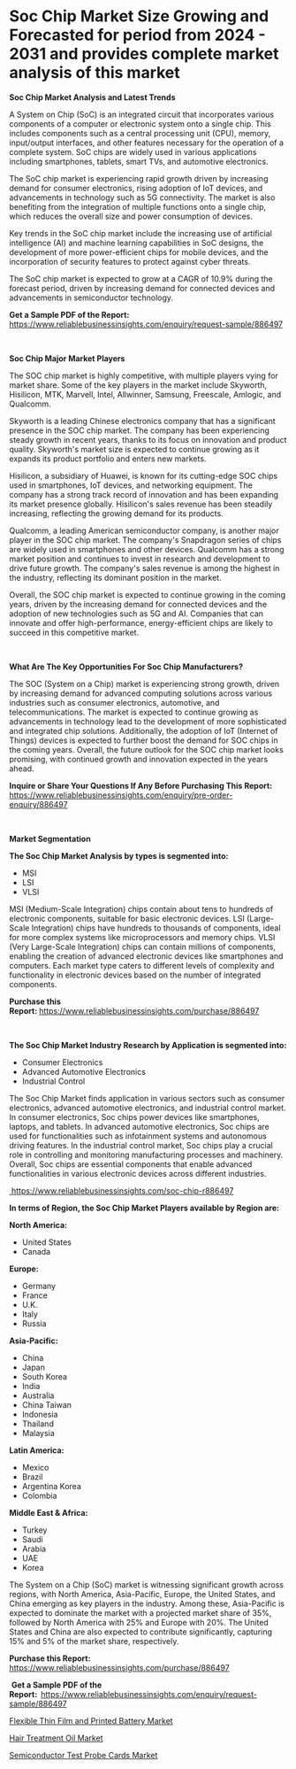 <p><h1>Soc Chip Market Size Growing and Forecasted for period from 2024 - 2031 and provides complete market analysis of this market</h1></p><p><strong>Soc Chip Market Analysis and Latest Trends</strong></p>
<p><p>A System on Chip (SoC) is an integrated circuit that incorporates various components of a computer or electronic system onto a single chip. This includes components such as a central processing unit (CPU), memory, input/output interfaces, and other features necessary for the operation of a complete system. SoC chips are widely used in various applications including smartphones, tablets, smart TVs, and automotive electronics.</p><p>The SoC chip market is experiencing rapid growth driven by increasing demand for consumer electronics, rising adoption of IoT devices, and advancements in technology such as 5G connectivity. The market is also benefiting from the integration of multiple functions onto a single chip, which reduces the overall size and power consumption of devices.</p><p>Key trends in the SoC chip market include the increasing use of artificial intelligence (AI) and machine learning capabilities in SoC designs, the development of more power-efficient chips for mobile devices, and the incorporation of security features to protect against cyber threats.</p><p>The SoC chip market is expected to grow at a CAGR of 10.9% during the forecast period, driven by increasing demand for connected devices and advancements in semiconductor technology.</p></p>
<p><strong>Get a Sample PDF of the Report:&nbsp;</strong> <a href="https://www.reliablebusinessinsights.com/enquiry/request-sample/886497">https://www.reliablebusinessinsights.com/enquiry/request-sample/886497</a></p>
<p>&nbsp;</p>
<p><strong>Soc Chip Major Market Players</strong></p>
<p><p>The SOC chip market is highly competitive, with multiple players vying for market share. Some of the key players in the market include Skyworth, Hisilicon, MTK, Marvell, Intel, Allwinner, Samsung, Freescale, Amlogic, and Qualcomm.</p><p>Skyworth is a leading Chinese electronics company that has a significant presence in the SOC chip market. The company has been experiencing steady growth in recent years, thanks to its focus on innovation and product quality. Skyworth's market size is expected to continue growing as it expands its product portfolio and enters new markets.</p><p>Hisilicon, a subsidiary of Huawei, is known for its cutting-edge SOC chips used in smartphones, IoT devices, and networking equipment. The company has a strong track record of innovation and has been expanding its market presence globally. Hisilicon's sales revenue has been steadily increasing, reflecting the growing demand for its products.</p><p>Qualcomm, a leading American semiconductor company, is another major player in the SOC chip market. The company's Snapdragon series of chips are widely used in smartphones and other devices. Qualcomm has a strong market position and continues to invest in research and development to drive future growth. The company's sales revenue is among the highest in the industry, reflecting its dominant position in the market.</p><p>Overall, the SOC chip market is expected to continue growing in the coming years, driven by the increasing demand for connected devices and the adoption of new technologies such as 5G and AI. Companies that can innovate and offer high-performance, energy-efficient chips are likely to succeed in this competitive market.</p></p>
<p>&nbsp;</p>
<p><strong>What Are The Key Opportunities For Soc Chip Manufacturers?</strong></p>
<p><p>The SOC (System on a Chip) market is experiencing strong growth, driven by increasing demand for advanced computing solutions across various industries such as consumer electronics, automotive, and telecommunications. The market is expected to continue growing as advancements in technology lead to the development of more sophisticated and integrated chip solutions. Additionally, the adoption of IoT (Internet of Things) devices is expected to further boost the demand for SOC chips in the coming years. Overall, the future outlook for the SOC chip market looks promising, with continued growth and innovation expected in the years ahead.</p></p>
<p><strong>Inquire or Share Your Questions If Any Before Purchasing This Report:</strong> <a href="https://www.reliablebusinessinsights.com/enquiry/pre-order-enquiry/886497">https://www.reliablebusinessinsights.com/enquiry/pre-order-enquiry/886497</a></p>
<p>&nbsp;</p>
<p><strong>Market Segmentation</strong></p>
<p><strong>The Soc Chip Market Analysis by types is segmented into:</strong></p>
<p><ul><li>MSI</li><li>LSI</li><li>VLSI</li></ul></p>
<p><p>MSI (Medium-Scale Integration) chips contain about tens to hundreds of electronic components, suitable for basic electronic devices. LSI (Large-Scale Integration) chips have hundreds to thousands of components, ideal for more complex systems like microprocessors and memory chips. VLSI (Very Large-Scale Integration) chips can contain millions of components, enabling the creation of advanced electronic devices like smartphones and computers. Each market type caters to different levels of complexity and functionality in electronic devices based on the number of integrated components.</p></p>
<p><strong>Purchase this Report:&nbsp;</strong><a href="https://www.reliablebusinessinsights.com/purchase/886497">https://www.reliablebusinessinsights.com/purchase/886497</a></p>
<p>&nbsp;</p>
<p><strong>The Soc Chip Market Industry Research by Application is segmented into:</strong></p>
<p><ul><li>Consumer Electronics</li><li>Advanced Automotive Electronics</li><li>Industrial Control</li></ul></p>
<p><p>The Soc Chip Market finds application in various sectors such as consumer electronics, advanced automotive electronics, and industrial control market. In consumer electronics, Soc chips power devices like smartphones, laptops, and tablets. In advanced automotive electronics, Soc chips are used for functionalities such as infotainment systems and autonomous driving features. In the industrial control market, Soc chips play a crucial role in controlling and monitoring manufacturing processes and machinery. Overall, Soc chips are essential components that enable advanced functionalities in various electronic devices across different industries.</p></p>
<p><a href="https://www.reliablebusinessinsights.com/soc-chip-r886497">&nbsp;https://www.reliablebusinessinsights.com/soc-chip-r886497</a></p>
<p><strong>In terms of Region, the Soc Chip Market Players available by Region are:</strong></p>
<p>
    <p> <strong> North America: </strong>
        <ul>
            <li>United States</li>
            <li>Canada</li>
        </ul>
        </p> 
    <p> <strong> Europe: </strong>
        <ul>
            <li>Germany</li>
            <li>France</li>
            <li>U.K.</li>
            <li>Italy</li>
            <li>Russia</li>
        </ul>
        </p> 
    <p> <strong> Asia-Pacific: </strong>
        <ul>
            <li>China</li>
            <li>Japan</li>
            <li>South Korea</li>
            <li>India</li>
            <li>Australia</li>
            <li>China Taiwan</li>
            <li>Indonesia</li>
            <li>Thailand</li>
            <li>Malaysia</li>
        </ul>
        </p> 
    <p> <strong> Latin America: </strong>
        <ul>
            <li>Mexico</li>
            <li>Brazil</li>
            <li>Argentina Korea</li>
            <li>Colombia</li>
        </ul>
        </p> 
    <p> <strong> Middle East & Africa: </strong>
        <ul>
            <li>Turkey</li>
            <li>Saudi</li>
            <li>Arabia</li>
            <li>UAE</li>
            <li>Korea</li>
        </ul>
    </p>
    </p>
<p><p>The System on a Chip (SoC) market is witnessing significant growth across regions, with North America, Asia-Pacific, Europe, the United States, and China emerging as key players in the industry. Among these, Asia-Pacific is expected to dominate the market with a projected market share of 35%, followed by North America with 25% and Europe with 20%. The United States and China are also expected to contribute significantly, capturing 15% and 5% of the market share, respectively.</p></p>
<p><strong>Purchase this Report: </strong><a href="https://www.reliablebusinessinsights.com/purchase/886497">https://www.reliablebusinessinsights.com/purchase/886497</a></p>
<p>&nbsp;<strong>Get a Sample PDF of the Report:&nbsp;&nbsp;</strong><a href="https://www.reliablebusinessinsights.com/enquiry/request-sample/886497">https://www.reliablebusinessinsights.com/enquiry/request-sample/886497</a></p>
<p><strong></strong></p>
<p><p><a href="https://medium.com/@robeathews675666/insights-into-flexible-thin-film-and-printed-battery-market-share-and-competitive-landscape-for-439acc601901">Flexible Thin Film and Printed Battery Market</a></p><p><a href="https://github.com/fkhcgcyl33/Market-Research-Report-List-1/blob/main/hair-treatment-oil-market.md">Hair Treatment Oil Market</a></p><p><a href="https://medium.com/@joeyojholms59/navigating-the-global-semiconductor-test-probe-cards-market-landscape-trends-forecasts-and-72d1155f0251">Semiconductor Test Probe Cards Market</a></p></p>